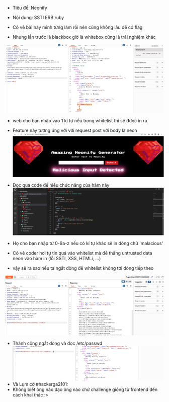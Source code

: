- Tiêu đề: Neonify
- Nội dung: SSTI ERB ruby

- Có vẻ bài này mình từng làm rồi nên cũng không lâu để có flag 
- Nhưng lần trước là blackbox giờ là whitebox cũng là trải nghiệm khác

![Alt text](<../image/4.1.png>)
- web cho bạn nhập vào 1 kí tự nếu trong whitelist thì sẽ được in ra 
- Feature này tương ứng với với request post với body là neon 
![Alt text](<../image/4.2.png>)

- Đọc qua code để hiểu chức năng của hàm này 
![Alt text](<../image/4.3.png>)

- Họ cho bạn nhập từ 0-9a-z nếu có kí tự khác sẽ in dòng chữ 'malacious'
- Có vẻ coder hơi tự tin quá vào whitelist mà để thẳng untrusted data neon vào hàm in (lỗi SSTI, XSS, HTMLi, ...)
- vậy sẽ ra sao nếu ta ngắt dòng để whitelist không tới dòng tiếp theo

![Alt text](<../image/4.4.png>)
- Thành công ngắt dòng và đọc /etc/passwd
![Alt text](<../image/4.5.png>)
- Và Lụm cờ
#hackerga2101:
- Không biết ông nào đạo ông nào chứ challenge giống từ frontend đến cách khai thác :>